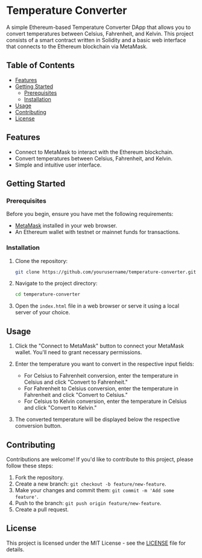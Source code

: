 # Temperature Converter

A simple Ethereum-based Temperature Converter DApp that allows you to convert temperatures between Celsius, Fahrenheit, and Kelvin. This project consists of a smart contract written in Solidity and a basic web interface that connects to the Ethereum blockchain via MetaMask.

## Table of Contents
- [Features](#features)
- [Getting Started](#getting-started)
  - [Prerequisites](#prerequisites)
  - [Installation](#installation)
- [Usage](#usage)
- [Contributing](#contributing)
- [License](#license)

## Features

- Connect to MetaMask to interact with the Ethereum blockchain.
- Convert temperatures between Celsius, Fahrenheit, and Kelvin.
- Simple and intuitive user interface.

## Getting Started

### Prerequisites

Before you begin, ensure you have met the following requirements:

- [MetaMask](https://metamask.io/) installed in your web browser.
- An Ethereum wallet with testnet or mainnet funds for transactions.

### Installation

1. Clone the repository:

   ```bash
   git clone https://github.com/yourusername/temperature-converter.git
   ```

2. Navigate to the project directory:

   ```bash
   cd temperature-converter
   ```

3. Open the `index.html` file in a web browser or serve it using a local server of your choice.

## Usage

1. Click the "Connect to MetaMask" button to connect your MetaMask wallet. You'll need to grant necessary permissions.

2. Enter the temperature you want to convert in the respective input fields:
   - For Celsius to Fahrenheit conversion, enter the temperature in Celsius and click "Convert to Fahrenheit."
   - For Fahrenheit to Celsius conversion, enter the temperature in Fahrenheit and click "Convert to Celsius."
   - For Celsius to Kelvin conversion, enter the temperature in Celsius and click "Convert to Kelvin."

3. The converted temperature will be displayed below the respective conversion button.

## Contributing

Contributions are welcome! If you'd like to contribute to this project, please follow these steps:

1. Fork the repository.
2. Create a new branch: `git checkout -b feature/new-feature`.
3. Make your changes and commit them: `git commit -m 'Add some feature'`.
4. Push to the branch: `git push origin feature/new-feature`.
5. Create a pull request.

## License

This project is licensed under the MIT License - see the [LICENSE](LICENSE) file for details.
````
